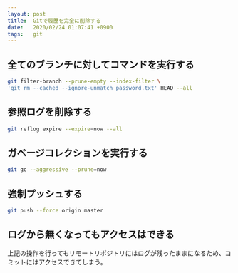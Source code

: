 ```yaml
---
layout: post
title:  Gitで履歴を完全に削除する
date:   2020/02/24 01:07:41 +0900
tags:   git
---
```


## 全てのブランチに対してコマンドを実行する

```sh
git filter-branch --prune-empty --index-filter \
'git rm --cached --ignore-unmatch password.txt' HEAD --all
```

## 参照ログを削除する

```sh
git reflog expire --expire=now --all
```

## ガベージコレクションを実行する

```sh
git gc --aggressive --prune=now
```

## 強制プッシュする

```sh
git push --force origin master
```

## ログから無くなってもアクセスはできる

上記の操作を行ってもリモートリポジトリにはログが残ったままになるため、コミットにはアクセスできてしまう。
